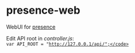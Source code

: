 # presence-web
WebUI for [presence](https://github.com/n1zzo/presence)

Edit API root in <i>controller.js</i>: <br>
<code>var API_ROOT = "http://127.0.0.1/api/";</code>
